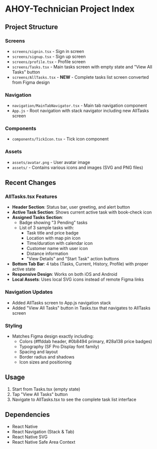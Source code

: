 # AHOY-Technician Project Index

## Project Structure

### Screens
- `screens/signin.tsx` - Sign in screen
- `screens/signup.tsx` - Sign up screen  
- `screens/profile.tsx` - Profile screen
- `screens/Tasks.tsx` - Main tasks screen with empty state and "View All Tasks" button
- `screens/AllTasks.tsx` - **NEW** - Complete tasks list screen converted from Figma design

### Navigation
- `navigation/MainTabNavigator.tsx` - Main tab navigation component
- `App.js` - Root navigation with stack navigator including new AllTasks screen

### Components
- `components/TickIcon.tsx` - Tick icon component

### Assets
- `assets/avatar.png` - User avatar image
- `assets/` - Contains various icons and images (SVG and PNG files)

## Recent Changes

### AllTasks.tsx Features
- **Header Section**: Status bar, user greeting, and alert button
- **Active Task Section**: Shows current active task with book-check icon
- **Assigned Tasks Section**: 
  - Badge showing "3 Pending" tasks
  - List of 3 sample tasks with:
    - Task title and price badge
    - Location with map pin icon
    - Time/duration with calendar icon
    - Customer name with user icon
    - Distance information
    - "View Details" and "Start Task" action buttons
- **Bottom Tab Bar**: 4 tabs (Tasks, Current, History, Profile) with proper active state
- **Responsive Design**: Works on both iOS and Android
- **Local Assets**: Uses local SVG icons instead of remote Figma links

### Navigation Updates
- Added AllTasks screen to App.js navigation stack
- Added "View All Tasks" button in Tasks.tsx that navigates to AllTasks screen

### Styling
- Matches Figma design exactly including:
  - Colors (#ffddab header, #0b8494 primary, #28a138 price badges)
  - Typography (SF Pro Display font family)
  - Spacing and layout
  - Border radius and shadows
  - Icon sizes and positioning

## Usage
1. Start from Tasks.tsx (empty state)
2. Tap "View All Tasks" button
3. Navigate to AllTasks.tsx to see the complete task list interface

## Dependencies
- React Native
- React Navigation (Stack & Tab)
- React Native SVG
- React Native Safe Area Context